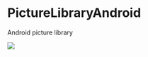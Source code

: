 # PictureLibraryAndroid
Android picture library


[![](https://jitpack.io/v/Vibeosys/PictureLibraryAndroid.svg)](https://jitpack.io/#Vibeosys/PictureLibraryAndroid)
